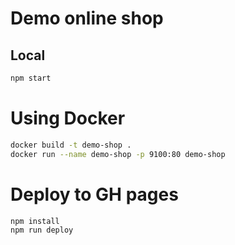 # Demo online shop

## Local

```sh
npm start
```

# Using Docker
```sh
docker build -t demo-shop .
docker run --name demo-shop -p 9100:80 demo-shop
```

# Deploy to GH pages

```sh
npm install
npm run deploy
```